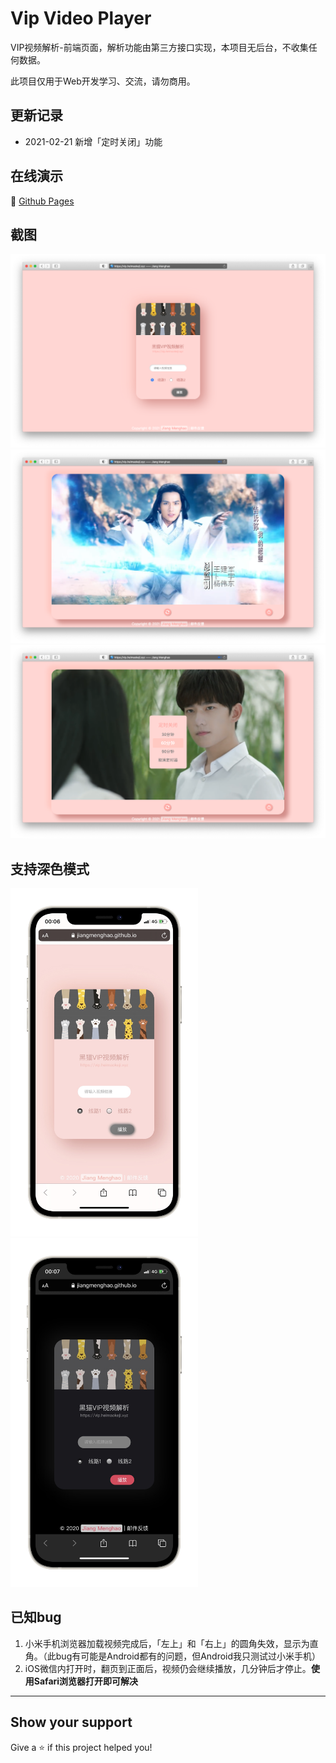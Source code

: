# Vip Video Player

VIP视频解析-前端页面，解析功能由第三方接口实现，本项目无后台，不收集任何数据。

此项目仅用于Web开发学习、交流，请勿商用。

## 更新记录
+ 2021-02-21 新增「定时关闭」功能

## 在线演示
🔗 [Github Pages](https://jiangmenghao.github.io/vip-video-player/)

## 截图
![PC截图](./demo-imgs/demo-screenshot.png 'PC截图')
![PC截图](./demo-imgs/demo-screenshot-playing.png 'PC截图-视频播放')
![PC截图](./demo-imgs/timer.png 'PC截图-定时器')

## 支持深色模式
<p>
  <img src="./demo-imgs/light.JPEG" width="300px" title="浅色模式">
  <img src="./demo-imgs/dark.JPEG" width="300px" title="深色模式">
</p>

## 已知bug
1. 小米手机浏览器加载视频完成后，「左上」和「右上」的圆角失效，显示为直角。（此bug有可能是Android都有的问题，但Android我只测试过小米手机）
2. iOS微信内打开时，翻页到正面后，视频仍会继续播放，几分钟后才停止。**使用Safari浏览器打开即可解决**
---

## Show your support

Give a ⭐️ if this project helped you!